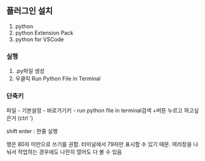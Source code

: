 ## 플러그인 설치
1. python
2. python Extension Pack
3. python for VSCode

### 실행
1. .py파일 생성
2. 우클릭 Run Python File in Terminal

### 단축키
파일 - 기본설정 - 바로가기키 - run python file in terminal검색
+버튼 누르고 하고싶은거 (ctrl ')

shift enter : 한줄 실행

행은 80자 미만으로 쓰기를 권함.
	터미널에서 79자만 표시할 수 있기 때문.
	여러창을 나눠서 작업하는 경우에도 나란히 열어도 다 볼 수 있음